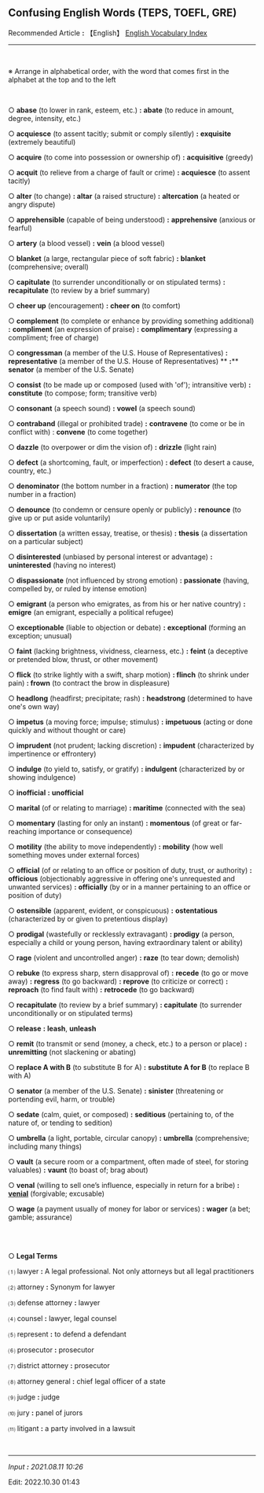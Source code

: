 ## **Confusing English Words (TEPS, TOEFL, GRE)**

Recommended Article **:** 【English】 [English Vocabulary Index](https://jb243.github.io/pages/1686)

---

<br>

※ Arrange in alphabetical order, with the word that comes first in the alphabet at the top and to the left

<br>

○ **abase** (to lower in rank, esteem, etc.) **:** **abate** (to reduce in amount, degree, intensity, etc.)

○ **acquiesce** (to assent tacitly; submit or comply silently) **:** **exquisite** (extremely beautiful)

○ **acquire** (to come into possession or ownership of) **:** **acquisitive** (greedy)

○ **acquit** (to relieve from a charge of fault or crime) **:** **acquiesce** (to assent tacitly)

○ **alter** (to change) **: altar** (a raised structure) **:** **altercation** (a heated or angry dispute)

○ **apprehensible** (capable of being understood) **:** **apprehensive** (anxious or fearful)

○ **artery** (a blood vessel) **:** **vein** (a blood vessel)

○ **blanket** (a large, rectangular piece of soft fabric) **:** **blanket** (comprehensive; overall)

○ **capitulate** (to surrender unconditionally or on stipulated terms) **:** **recapitulate** (to review by a brief summary)

○ **cheer up** (encouragement) **:** **cheer on** (to comfort)

○ **complement** (to complete or enhance by providing something additional) **:** **compliment** (an expression of praise) **:**
**complimentary** (expressing a compliment; free of charge)

○ **congressman** (a member of the U.S. House of Representatives) **: **representative**** (a member of the U.S. House of Representatives) ** **:**** **senator** (a member of the U.S. Senate)

○ **consist** (to be made up or composed (used with 'of'); intransitive verb) **:** **constitute** (to compose; form; transitive verb)

○ **consonant** (a speech sound) **:** **vowel** (a speech sound)

○ **contraband** (illegal or prohibited trade) **:** **contravene** (to come or be in conflict with) : **convene** (to come together)

○ **dazzle** (to overpower or dim the vision of) **:** **drizzle** (light rain)

○ **defect** (a shortcoming, fault, or imperfection) **:** **defect** (to desert a cause, country, etc.)

○ **denominator** (the bottom number in a fraction) **:** **numerator** (the top number in a fraction)

○ **denounce** (to condemn or censure openly or publicly) **:** **renounce** (to give up or put aside voluntarily)

○ **dissertation** (a written essay, treatise, or thesis) **:** **thesis** (a dissertation on a particular subject)

○ **disinterested** (unbiased by personal interest or advantage) **:** **uninterested** (having no interest)

○ **dispassionate** (not influenced by strong emotion) **:** **passionate** (having, compelled by, or ruled by intense emotion)

○ **emigrant** (a person who emigrates, as from his or her native country) **:** **emigre** (an emigrant, especially a political refugee)

○ **exceptionable** (liable to objection or debate) **:** **exceptional** (forming an exception; unusual)

○ **faint** (lacking brightness, vividness, clearness, etc.) **:** **feint** (a deceptive or pretended blow, thrust, or other movement)

○ **flick** (to strike lightly with a swift, sharp motion) **: flinch** (to shrink under pain) **: frown** (to contract the brow in displeasure)

○ **headlong** (headfirst; precipitate; rash) **:** **headstrong** (determined to have one's own way)

○ **impetus** (a moving force; impulse; stimulus) **:** **impetuous** (acting or done quickly and without thought or care)

○ **imprudent** (not prudent; lacking discretion) **:** **impudent** (characterized by impertinence or effrontery)

○ **indulge** (to yield to, satisfy, or gratify) **:** **indulgent** (characterized by or showing indulgence)

○ **inofficial** **:** **unofficial**

○ **marital** (of or relating to marriage) **: maritime** (connected with the sea)

○ **momentary** (lasting for only an instant) **:** **momentous** (of great or far-reaching importance or consequence)

○ **motility** (the ability to move independently) **:** **mobility** (how well something moves under external forces)

○ **official** (of or relating to an office or position of duty, trust, or authority) **:** **officious** (objectionably aggressive in offering one's unrequested and unwanted services) **:** **officially** (by or in a manner pertaining to an office or position of duty)

○ **ostensible** (apparent, evident, or conspicuous) **:** **ostentatious** (characterized by or given to pretentious display)

○ **prodigal** (wastefully or recklessly extravagant) **: prodigy** (a person, especially a child or young person, having extraordinary talent or ability)

○ **rage** (violent and uncontrolled anger) **:** **raze** (to tear down; demolish)

○ **rebuke** (to express sharp, stern disapproval of) **:** **recede** (to go or move away) **:** **regress** (to go backward) **:**
**reprove** (to criticize or correct) **: reproach** (to find fault with) **:** **retrocede** (to go backward)

○ **recapitulate** (to review by a brief summary) **: capitulate** (to surrender unconditionally or on stipulated terms)

○ **release** **:** **leash**, **unleash**  

○ **remit** (to transmit or send (money, a check, etc.) to a person or place) **: unremitting** (not slackening or abating)

○ **replace A with B** (to substitute B for A) **:** **substitute A for B** (to replace B with A)

○ **senator** (a member of the U.S. Senate) **:** **sinister** (threatening or portending evil, harm, or trouble)

○ **sedate** (calm, quiet, or composed) **:** **seditious** (pertaining to, of the nature of, or tending to sedition)

○ **umbrella** (a light, portable, circular canopy) **:** **umbrella** (comprehensive; including many things)

○ **vault** (a secure room or a compartment, often made of steel, for storing valuables) **:** **vaunt** (to boast of; brag about)

○ **venal** (willing to sell one’s influence, especially in return for a bribe) **:** [**venial**](https://jb243.github.io/pages/2080) (forgivable; excusable)

○ **wage** (a payment usually of money for labor or services) **:** **wager** (a bet; gamble; assurance)

<br>

<br>

○ **Legal Terms**

 ⑴ lawyer **:** A legal professional. Not only attorneys but all legal practitioners

 ⑵ attorney **:** Synonym for lawyer

 ⑶ defense attorney **:** lawyer

 ⑷ counsel **:** lawyer, legal counsel

 ⑸ represent **:** to defend a defendant

 ⑹ prosecutor **:** prosecutor

 ⑺ district attorney **:** prosecutor

 ⑻ attorney general **:** chief legal officer of a state

 ⑼ judge **:** judge

 ⑽ jury **:** panel of jurors

 ⑾ litigant **:** a party involved in a lawsuit

<br>

---

_Input **:** 2021.08.11 10:26_

Edit: 2022.10.30 01:43
